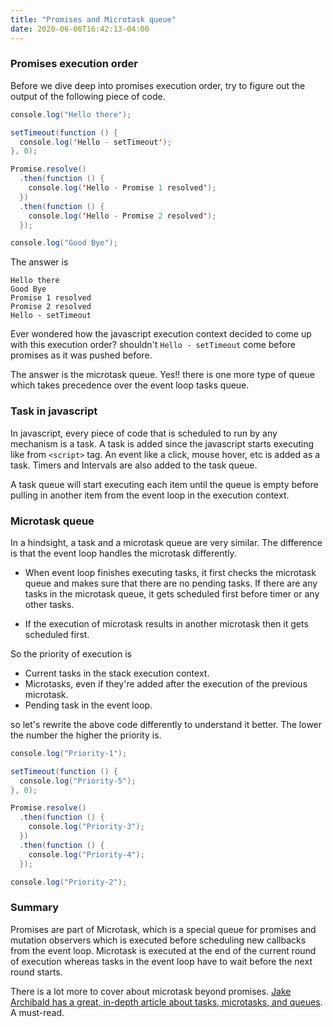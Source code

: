 ```yaml
---
title: "Promises and Microtask queue"
date: 2020-06-06T16:42:13-04:00
---
```


### Promises execution order 

Before we dive deep into promises execution order, try to figure out the output of the following piece of code.

```java
console.log("Hello there");

setTimeout(function () {
  console.log('Hello - setTimeout');
}, 0);

Promise.resolve()
  .then(function () {
    console.log('Hello - Promise 1 resolved');
  })
  .then(function () {
    console.log('Hello - Promise 2 resolved');
  });

console.log("Good Bye");

```

The answer is 

```console
Hello there
Good Bye
Promise 1 resolved
Promise 2 resolved
Hello - setTimeout
```
Ever wondered how the javascript execution context decided to come up with this execution order? shouldn't  `Hello - setTimeout` come before promises as it was pushed before. 

The answer is the microtask queue. Yes!! there is one more type of queue which takes precedence over the event loop tasks queue. 

### Task in javascript

In javascript, every piece of code that is scheduled to run by any mechanism is a task. A task is added since the javascript starts executing like from `<script>` tag. An event like a click, mouse hover, etc is added as a task. Timers and Intervals are also added to the task queue. 

A task queue will start executing each item until the queue is empty before pulling in another item from the event loop in the execution context. 

### Microtask queue

In a hindsight, a task and a microtask queue are very similar. The difference is that the event loop handles the microtask differently. 

* When event loop finishes executing tasks, it first checks the microtask queue and makes sure that there are no pending tasks. If there are any tasks in the microtask queue, it gets scheduled first before timer or any other tasks.

* If the execution of microtask results in another microtask then it gets scheduled first. 

So the priority of execution is 

* Current tasks in the stack execution context.
* Microtasks, even if they're added after the execution of the previous microtask.
* Pending task in the event loop. 

so let's rewrite the above code differently to understand it better. The lower the number the higher the priority is.


```java
console.log("Priority-1");

setTimeout(function () {
  console.log("Priority-5");
}, 0);

Promise.resolve()
  .then(function () {
    console.log("Priority-3");
  })
  .then(function () {
    console.log("Priority-4");
  });

console.log("Priority-2");
```

### Summary

Promises are part of Microtask, which is a special queue for promises and mutation observers which is executed before scheduling new callbacks from the event loop. Microtask is executed at the end of the current round of execution whereas tasks in the event loop have to wait before the next round starts. 

There is a lot more to cover about microtask beyond promises. 
[Jake Archibald has a great, in-depth article about tasks, microtasks, and queues](https://jakearchibald.com/2015/tasks-microtasks-queues-and-schedules/). A must-read. 
